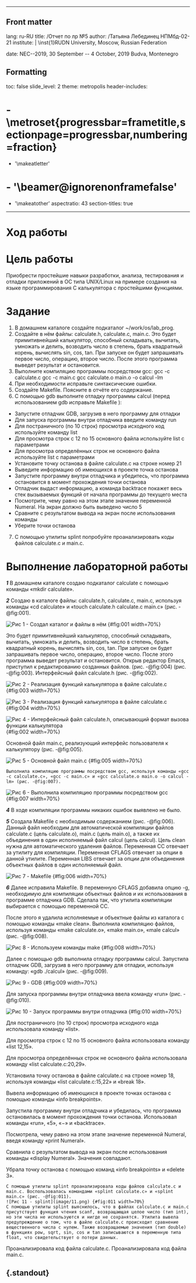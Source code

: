 
---
## Front matter
lang: ru-RU
title: /Отчет по лр №5
author: /Татьяна Лебединец НПМбд-02-21
institute: |
	\inst{1}RUDN University, Moscow, Russian Federation
	
date: NEC--2019, 30 September -- 4 October, 2019 Budva, Montenegro

## Formatting
toc: false
slide_level: 2
theme: metropolis
header-includes: 
# - \metroset{progressbar=frametitle,sectionpage=progressbar,numbering=fraction}
 - '\makeatletter'
# - '\beamer@ignorenonframefalse'
 - '\makeatother'
aspectratio: 43
section-titles: true
---

# Ход работы

# Цель работы

Приобрести простейшие навыки разработки, анализа, тестирования и отладки приложений в ОС типа UNIX/Linux на примере создания на языке программирования С калькулятора с простейшими функциями.

# Задание

1.    В домашнем каталоге создайте подкаталог ~/work/os/lab_prog.
2.    Создайте в нём файлы: calculate.h, calculate.c, main.c. Это будет примитивнейший калькулятор, способный складывать, вычитать, умножать и делить, возводить число в степень, брать квадратный корень, вычислять sin, cos, tan. При запуске он будет запрашивать первое число, операцию, второе число. После этого программа выведет результат и остановится.
3.    Выполните компиляцию программы посредством gcc:
    gcc -c calculate.c
    gcc -c main.c
    gcc calculate.o main.o -o calcul -lm
4.    При необходимости исправьте синтаксические ошибки.
5.    Создайте Makefile. Поясните в отчёте его содержание.
6.    С помощью gdb выполните отладку программы calcul (перед использованием gdb исправьте Makefile ):

*    Запустите отладчик GDB, загрузив в него программу для отладки
*    Для запуска программы внутри отладчика введите команду run
*    Для постраничного (по 10 строк) просмотра исходного код используйте команду list
*    Для просмотра строк с 12 по 15 основного файла используйте list с параметрами
*    Для просмотра определённых строк не основного файла используйте list с параметрами
*    Установите точку останова в файле calculate.c на строке номер 21
*    Выведите информацию об имеющихся в проекте точка останова
*    Запустите программу внутри отладчика и убедитесь, что программа остановится в момент прохождения точки останова
*    Отладчик выдаст информацию, а команда backtrace покажет весь стек вызываемых функций от начала программы до текущего места
*    Посмотрите, чему равно на этом этапе значение переменной Numeral. На экран должно быть выведено число 5
*    Сравните с результатом вывода на экран после использования команды
*    Уберите точки останова

7.    С помощью утилиты splint попробуйте проанализировать коды файлов calculate.c и main.c.


# Выполнение лабораторной работы


***1***    В домашнем каталоге создаю подкаталог calculate с помощью команды «mkdir calculate».


***2***    Создаю в каталоге файлы: calculate.h, calculate.c, main.c, используя команды «cd calculate» и «touch calculate.h calculate.c main.c» (рис. -@fig:001).

![Рис 1 - Создал каталог и файлы в нём](image/1.png) {#fig:001 width=70%}

Это будет примитивнейший калькулятор, способный складывать, вычитать, умножать и делить, возводить число в степень, брать квадратный корень, вычислять sin, cos, tan. При запуске он будет запрашивать первое число, операцию, второе число. После этого программа выведет результат и остановится.
Открыв редактор Emacs, приступил к редактированию созданных файлов.
(рис. -@fig:004) (рис. -@fig:003). Интерфейсный файл calculate.h (рис. -@fig:002).

![Рис 2 - Реализация функций калькулятора в файле calculate.с](image/3.png) {#fig:003 width=70%}

![Рис 3 - Реализация функций калькулятора в файле calculate.c](image/4.png) {#fig:004 width=70%}

![Рис 4 - Интерфейсный файл calculate.h, описывающий формат вызова функции калькулятора](image/2.png) {#fig:002 width=70%}

Основной файл main.c, реализующий интерфейс пользователя к калькулятору (рис. -@fig:005).

![Рис 5 - Основной файл main.c](image/5.png) {#fig:005 width=70%}


    Выполнила компиляцию программы посредством gcc, используя команды «gcc -c calculate.c», «gcc -c main.c» и «gcc calculate.o main.o -o calcul -lm» (рис. -@fig:007).

![Рис 6 - Выполнила компиляцию программы посредством gcc](image/7.png) {#fig:007 width=70%}


***4***    В ходе компиляции программы никаких ошибок выявлено не было.

***5***    Создала Makefile с необходимым содержанием (рис. -@fig:006). Данный файл необходим для автоматической компиляции файлов calculate.c (цель calculate.o), main.c (цель main.o), а также их объединения в один исполняемый файл calcul (цель calcul). Цель clean нужна для автоматического удаления файлов. Переменная CC отвечает за утилиту для компиляции. Переменная CFLAGS отвечает за опции в данной утилите. Переменная LIBS отвечает за опции для объединения объектных файлов в один исполняемый файл.

![Рис 7 - Makefile](image/6.png) {#fig:006 width=70%}

***6***    Далее исправила Makefile. В переменную CFLAGS добавила опцию -g, необходимую для компиляции объектных файлов и их использования в программе отладчика GDB. Сделала так, что утилита компиляции выбирается с помощью переменной CC.

После этого я удалила исполняемые и объектные файлы из каталога с помощью команды «make clean». Выполнила компиляцию файлов, используя команды «make calculate.o», «make main.o», «male calcul» (рис. -@fig:008).

![Рис 8 - Используем команды make ](image/8.png) {#fig:008 width=70%}

Далее с помощью gdb выполнила отладку программы calcul. Запустила отладчик GDB, загрузив в него программу для отладки, используя команду: «gdb ./calcul» (рис. -@fig:009).

![Рис 9 - GDB ](image/9.png) {#fig:009 width=70%}

Для запуска программы внутри отладчика ввела команду «run» (рис. -@fig:010).

![Рис 10 -  Запуск программы внутри отладчика](image/10.png) {#fig:010 width=70%}

Для постраничного (по 10 строк) просмотра исходного кода использовала команду «list».

Для просмотра строк с 12 по 15 основного файла использовала команду «list 12,15».

Для просмотра определённых строк не основного файла использовала команду «list calculate.c:20,29».

Установила точку останова в файле calculate.c на строке номер 18, используя команды «list calculate.c:15,22» и «break 18».

Вывела информацию об имеющихся в проекте точках останова с помощью команды «info breakpoints».

Запустила программу внутри отладчика и убедилась, что программа остановилась в момент прохождения точки останова. Использовал команды «run», «5», «−» и «backtrace».

Посмотрела, чему равно на этом этапе значение переменной Numeral, введя команду «print Numeral».

Сравнила с результатом вывода на экран после использования команды «display Numeral». Значения совпадают.

Убрала точку останова с помощью команд «info breakpoints» и «delete 3».

    С помощью утилиты splint проанализировала коды файлов calculate.c и main.c. Воспользовалась командами «splint calculate.c» и «splint main.c» (рис. -@fig:011).
    ![Рис 11 - splint](image/11.png) {#fig:011 width=70%}
    C помощью утилиты splint выяснилось, что в файлах calculate.c и main.c присутствует функция чтения scanf, возвращающая целое число (тип int), но эти числа не используются и нигде не сохранятся. Утилита вывела предупреждение о том, что в файле calculate.c происходит сравнение вещественного числа с нулем. Также возвращаемые значения (тип double) в функциях pow, sqrt, sin, cos и tan записываются в переменную типа float, что свидетельствует о потери данных.

Проанализировала код файла calculate.c. Проанализировала код файла main.c.

## {.standout}

